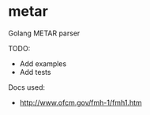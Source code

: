 # metar
Golang METAR parser

TODO:
 - Add examples
 - Add tests

Docs used:
 - http://www.ofcm.gov/fmh-1/fmh1.htm
